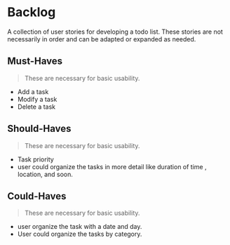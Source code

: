 # Backlog

A collection of user stories for developing a todo list. These stories are not necessarily in order and can be adapted or expanded as needed.

## Must-Haves

> These are necessary for basic usability.

- Add a task
- Modify a task
- Delete a task

## Should-Haves

> These are necessary for basic usability.

- Task priority
- user could organize the tasks in more detail like duration of time , location, and soon.

## Could-Haves

> These are necessary for basic usability.

- user organize the task with a date and day.
- User could organize the tasks by category.